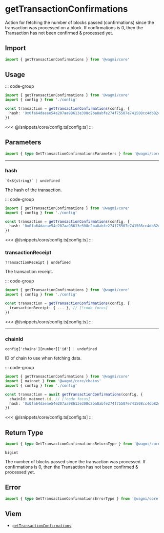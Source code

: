 <script setup>
const packageName = '@wagmi/core'
const actionName = 'getTransactionConfirmations'
const typeName = 'GetTransactionConfirmations'
</script>

# getTransactionConfirmations

Action for fetching the number of blocks passed (confirmations) since the transaction was processed on a block. If confirmations is 0, then the Transaction has not been confirmed & processed yet.

## Import

```ts
import { getTransactionConfirmations } from '@wagmi/core'
```

## Usage

::: code-group
```ts [index.ts]
import { getTransactionConfirmations } from '@wagmi/core'
import { config } from './config'

const transaction = getTransactionConfirmations(config, {
  hash: '0x0fa64daeae54e207aa98613e308c2ba8abfe274f75507e741508cc4db82c8cb5',
})
```
<<< @/snippets/core/config.ts[config.ts]
:::

## Parameters

```ts
import { type GetTransactionConfirmationsParameters } from '@wagmi/core'
```

---

### hash

`` `0x${string}` | undefined ``

The hash of the transaction.

::: code-group
```ts [index.ts]
import { getTransactionConfirmations } from '@wagmi/core'
import { config } from './config'

const transaction = getTransactionConfirmations(config, {
  hash: '0x0fa64daeae54e207aa98613e308c2ba8abfe274f75507e741508cc4db82c8cb5', // [!code focus]
})
```
<<< @/snippets/core/config.ts[config.ts]
:::

### transactionReceipt

`TransactionReceipt | undefined`

The transaction receipt.

::: code-group
```ts [index.ts]
import { getTransactionConfirmations } from '@wagmi/core'
import { config } from './config'

const transaction = getTransactionConfirmations(config, {
  transactionReceipt: { ... }, // [!code focus]
})
```
<<< @/snippets/core/config.ts[config.ts]
:::

---

### chainId

`config['chains'][number]['id'] | undefined`

ID of chain to use when fetching data.

::: code-group
```ts [index.ts]
import { getTransactionConfirmations } from '@wagmi/core'
import { mainnet } from '@wagmi/core/chains'
import { config } from './config'

const transaction = await getTransactionConfirmations(config, {
  chainId: mainnet.id, // [!code focus]
  hash: '0x0fa64daeae54e207aa98613e308c2ba8abfe274f75507e741508cc4db82c8cb5',
})
```
<<< @/snippets/core/config.ts[config.ts]
:::

## Return Type

```ts
import { type GetTransactionConfirmationsReturnType } from '@wagmi/core'
```

`bigint`

The number of blocks passed since the transaction was processed. If confirmations is 0, then the Transaction has not been confirmed & processed yet.

## Error

```ts
import { type GetTransactionConfirmationsErrorType } from '@wagmi/core'
```

<!--@include: @shared/query-imports.md-->

## Viem

- [`getTransactionConfirmations`](https://viem.sh/docs/actions/public/getTransactionConfirmations)

